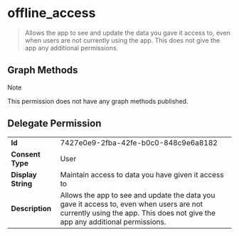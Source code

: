 # offline_access

> Allows the app to see and update the data you gave it access to, even when users are not currently using the app. This does not give the app any additional permissions.
## Graph Methods

> [!NOTE]
> This permission does not have any graph methods published.

## Delegate Permission
|||
|-|-|
|**Id**|7427e0e9-2fba-42fe-b0c0-848c9e6a8182|
|**Consent Type**|User|
|**Display String**|Maintain access to data you have given it access to|
|**Description**|Allows the app to see and update the data you gave it access to, even when users are not currently using the app. This does not give the app any additional permissions.|
